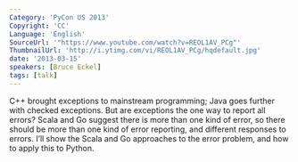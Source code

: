 ```yaml
---
Category: 'PyCon US 2013'
Copyright: 'CC'
Language: 'English'
SourceUrl: '"https://www.youtube.com/watch?v=REOL1AV_PCg"'
ThumbnailUrl: 'http://i.ytimg.com/vi/REOL1AV_PCg/hqdefault.jpg'
date: '2013-03-15'
speakers: [Bruce Eckel]
tags: [talk]
---
```

C++ brought exceptions to mainstream programming; Java goes further with checked exceptions. But are exceptions the one way to report all errors? Scala and Go suggest there is more than one kind of error, so there should be more than one kind of error reporting, and different responses to errors. I’ll show the Scala and Go approaches to the error problem, and how to apply this to Python.